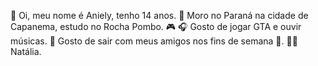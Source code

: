 👋 Oi, meu nome é Aniely, tenho 14 anos.
 🌁 Moro no Paraná na cidade de Capanema, estudo no Rocha Pombo.
🎮 🎧 Gosto de jogar GTA e ouvir músicas.
🎈 Gosto de sair com meus amigos nos fins de semana 🎊.
👩‍👧 Natália.
